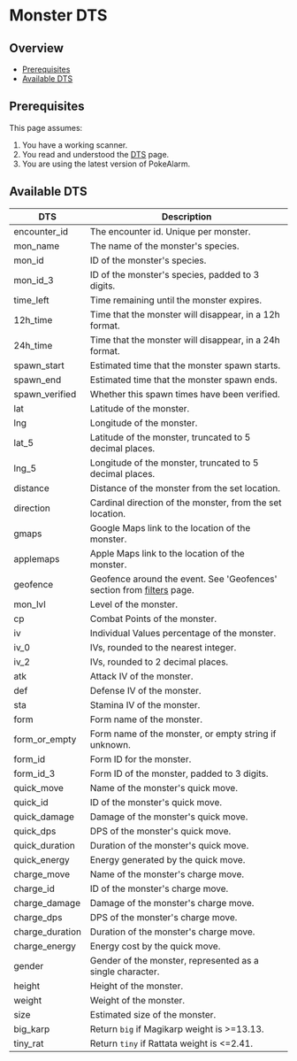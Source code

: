 # Monster DTS

## Overview

* [Prerequisites](#prerequisites)
* [Available DTS](#available-dts)

## Prerequisites

This page assumes:

1. You have a working scanner.
2. You read and understood the [DTS](dynamic-text-substitution) page.
3. You are using the latest version of PokeAlarm.

## Available DTS

| DTS             | Description                                               |
|---------------- |---------------------------------------------------------- |
| encounter_id    | The encounter id. Unique per monster.                     |
| mon_name        | The name of the monster's species.                        |
| mon_id          | ID of the monster's species.                              |
| mon_id_3        | ID of the monster's species, padded to 3 digits.          |
| time_left       | Time remaining until the monster expires.                 |
| 12h_time        | Time that the monster will disappear, in a 12h format.    |
| 24h_time        | Time that the monster will disappear, in a 24h format.    |
| spawn_start     | Estimated time that the monster spawn starts.             |
| spawn_end       | Estimated time that the monster spawn ends.               |
| spawn_verified  | Whether this spawn times have been verified.              |
| lat             | Latitude of the monster.                                  |
| lng             | Longitude of the monster.                                 |
| lat_5           | Latitude of the monster, truncated to 5 decimal places.   |
| lng_5           | Longitude of the monster, truncated to 5 decimal places.  |
| distance        | Distance of the monster from the set location.            |
| direction       | Cardinal direction of the monster, from the set location. |
| gmaps           | Google Maps link to the location of the monster.          |
| applemaps       | Apple Maps link to the location of the monster.           |
| geofence        | Geofence around the event. See 'Geofences' section from [filters](filters-overview#geofence) page.|
| mon_lvl         | Level of the monster.                                     |
| cp              | Combat Points of the monster.                             |
| iv              | Individual Values percentage of the monster.              |              
| iv_0            | IVs, rounded to the nearest integer.                      |
| iv_2            | IVs, rounded to 2 decimal places.                         |
| atk             | Attack IV of the monster.                                 |
| def             | Defense IV of the monster.                                |
| sta             | Stamina IV of the monster.                                |
| form            | Form name of the monster.                                 |
| form_or_empty   | Form name of the monster, or empty string if unknown.     |
| form_id         | Form ID for the monster.                                  |
| form_id_3       | Form ID of the monster, padded to 3 digits.               |
| quick_move      | Name of the monster's quick move.                         |                
| quick_id        | ID of the monster's quick move.                           |
| quick_damage    | Damage of the monster's quick move.                       |
| quick_dps       | DPS of the monster's quick move.                          |
| quick_duration  | Duration of the monster's quick move.                     |
| quick_energy    | Energy generated by the quick move.                       |
| charge_move     | Name of the monster's charge move.                        |
| charge_id       | ID of the monster's charge move.                          |
| charge_damage   | Damage of the monster's charge move.                      |
| charge_dps      | DPS of the monster's charge move.                         |
| charge_duration | Duration of the monster's charge move.                    |
| charge_energy   | Energy cost by the quick move.                            |
| gender          | Gender of the monster, represented as a single character. |
| height          | Height of the monster.                                    |
| weight          | Weight of the monster.                                    |
| size            | Estimated size of the monster.                            |
| big_karp        | Return `big` if Magikarp weight is >=13.13.               |
| tiny_rat        | Return `tiny` if Rattata weight is <=2.41.                |

